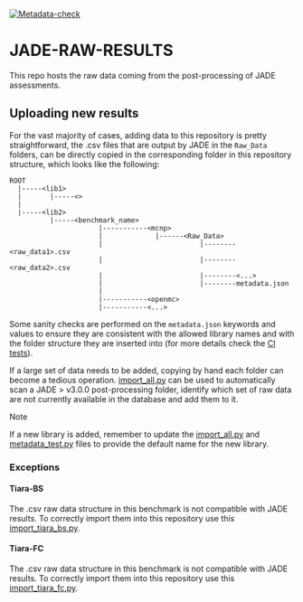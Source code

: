 [![Metadata-check](https://github.com/JADE-V-V/JADE-RAW-RESULTS/actions/workflows/metadata_check.yml/badge.svg?branch=main)](https://github.com/JADE-V-V/JADE-RAW-RESULTS/actions/workflows/metadata_check.yml)

# JADE-RAW-RESULTS
This repo hosts the raw data coming from the post-processing of JADE assessments.

## Uploading new results
For the vast majority of cases, adding data to this repository is pretty straightforward, the .csv files that are output by JADE in the
`Raw_Data` folders, can be directly copied in the corresponding folder in this repository structure, which looks like the following:
```
ROOT
  |-----<lib1>
  |       |-----<>
  |
  |-----<lib2>
          |-----<benchmark_name>
                      |-----------<mcnp>
                      |             |------<Raw_Data>
                      |                        |--------<raw_data1>.csv
                      |                        |--------<raw_data2>.csv
                      |                        |--------<...>
                      |                        |--------metadata.json
                      |
                      |-----------<openmc>
                      |-----------<...>
```

Some sanity checks are performed on the `metadata.json` keywords and values to ensure they are consistent with the allowed library names and with the folder structure they are inserted into (for more details check the [CI tests](./tests/metadata_test.py)).

If a large set of data needs to be added, copying by hand each folder can become a tedious operation. [import_all.py](./utils/import_all.py) can be used to automatically scan a JADE > v3.0.0 post-processing folder, identify which set of raw data are not currently available in the
database and add them to it.

> [!NOTE]  
> If a new library is added, remember to update the [import_all.py](./utils/import_all.py) and [metadata_test.py](./tests/metadata_test.py) files to provide the default name for the new library.

### Exceptions
#### Tiara-BS
The .csv raw data structure in this benchmark is not compatible with JADE results. To correctly import them into this repository use this [import_tiara_bs.py](./utils/import_tiara_bs.py). 

#### Tiara-FC
The .csv raw data structure in this benchmark is not compatible with JADE results. To correctly import them into this repository use this [import_tiara_fc.py](./utils/import_tiara_fc.py). 
